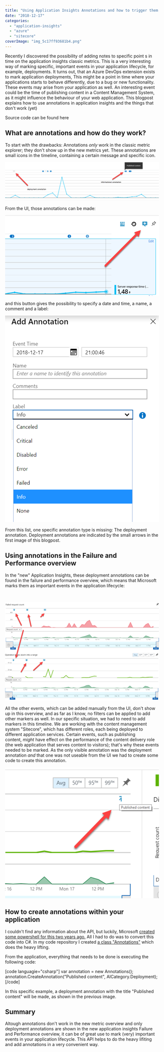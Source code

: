 ```yaml
---
title: "Using Application Insights Annotations and how to trigger them within your application"
date: "2018-12-17"
categories: 
  - "application-insights"
  - "azure"
  - "sitecore"
coverImage: "img_5c17ff93681b4.png"
---
```


Recently I discovered the possibility of adding notes to specific point s in time on the application insights classic metrics. This is a very interesting way of marking specific, important events in your application lifecycle, for example, deployments. It turns out, that an Azure DevOps extension exists to mark application deployments, This might be a point in time where your applications starts to behave differently, due to a bug or new functionality. These events may arise from your application as well. An interesting event could be the time of publishing content in a Content Management System, as it might influence the behaviour of your web application. This blogpost explains how to use annotations in application insights and the things that don't work (yet)

Source code can be found here

## What are annotations and how do they work?

To start with the drawbacks: Annotations _only_ work in the classic metric explorer; they don't show up in the new metrics yet. These annotations are small icons in the timeline, containing a certain message and specific icon.

![](images/img_5c18017e21e40.png)

From the UI, those annotations can be made:

![](images/img_5c1801fc4b264.png)

and this button gives the possibility to specify a date and time, a name, a comment and a label:

![](images/img_5c1802349aba3.png)

From this list, one specific annotation type is missing: The deployment annotation. Deployment annotations are indicated by the small arrows in the first image of this blogpost.

## Using annotations in the Failure and Performance overview

In the "new" Application Insights, these deployment annotations can be found in the failure and performance overview, which means that Microsoft marks them as important events in the application lifecycle:

 

![](images/img_5c180432dd549.png)

All the other events, which can be added manually from the UI, don't show up in this overview, and as far as I know, no filters can be applied to add other markers as well. In our specific situation, we had to need to add markers in this timeline. We are working with the content management system "Sitecore", which has different roles, each being deployed to different application services. Certain events, such as publishing content, _might_ have effect on the performance of the content delivery role (the web application that serves content to visitors); that's why these events needed to be marked. As the only visible annotation was the deployment annotation _and_ that one was not useable from the UI we had to create some code to create this annotation.

![](images/img_5c180603ae3a7.png)

## How to create annotations within your application

I couldn't find any information about the API, but luckily, Microsoft [created some powershell for this two years ago.](https://azure.microsoft.com/nl-nl/blog/application-insights-powershell-script-available-for-creating-release-annotations/) All I had to do was to convert this code into C#. In my code repository I created [a class "Annotations"](https://github.com/BasLijten/sitecore-application-insights-annotations/blob/master/src/Feature/Annotations/code/Annotations.cs) which does the heavy lifting.

From the application, everything that needs to be done is executing the following code:

\[code languagie="csharp"\] var annotation = new Annotations(); annotation.CreateAnnotation("Published content", AICategory.Deployment); \[/code\]

In this specific example, a deployment annotation with the title "Published content" will be made, as shown in the previous image.

## Summary

Altough annotations don't work in the new metric overview and only deployment annotations are shown in the new application insights Failure and Performance overview, it can be of great use to mark (very) important events in your application lifecycle. This API helps to do the heavy lifiting and add annotations in a very convenient way.
